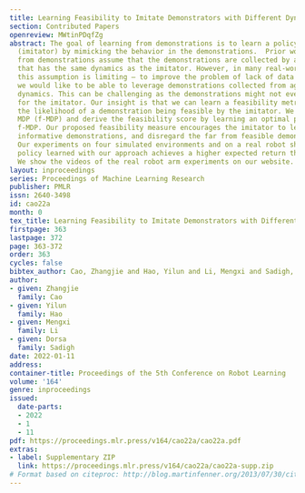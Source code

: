 ```yaml
---
title: Learning Feasibility to Imitate Demonstrators with Different Dynamics
section: Contributed Papers
openreview: MWtinPDqfZg
abstract: The goal of learning from demonstrations is to learn a policy for an agent
  (imitator) by mimicking the behavior in the demonstrations.  Prior works on learning
  from demonstrations assume that the demonstrations are collected by a demonstrator
  that has the same dynamics as the imitator. However, in many real-world applications,
  this assumption is limiting — to improve the problem of lack of data in robotics,
  we would like to be able to leverage demonstrations collected from agents with different
  dynamics. This can be challenging as the demonstrations might not even be feasible
  for the imitator. Our insight is that we can learn a feasibility metric that captures
  the likelihood of a demonstration being feasible by the imitator. We develop a feasibility
  MDP (f-MDP) and derive the feasibility score by learning an optimal policy in the
  f-MDP. Our proposed feasibility measure encourages the imitator to learn from more
  informative demonstrations, and disregard the far from feasible demonstrations.
  Our experiments on four simulated environments and on a real robot show that the
  policy learned with our approach achieves a higher expected return than prior works.
  We show the videos of the real robot arm experiments on our website.
layout: inproceedings
series: Proceedings of Machine Learning Research
publisher: PMLR
issn: 2640-3498
id: cao22a
month: 0
tex_title: Learning Feasibility to Imitate Demonstrators with Different Dynamics
firstpage: 363
lastpage: 372
page: 363-372
order: 363
cycles: false
bibtex_author: Cao, Zhangjie and Hao, Yilun and Li, Mengxi and Sadigh, Dorsa
author:
- given: Zhangjie
  family: Cao
- given: Yilun
  family: Hao
- given: Mengxi
  family: Li
- given: Dorsa
  family: Sadigh
date: 2022-01-11
address:
container-title: Proceedings of the 5th Conference on Robot Learning
volume: '164'
genre: inproceedings
issued:
  date-parts:
  - 2022
  - 1
  - 11
pdf: https://proceedings.mlr.press/v164/cao22a/cao22a.pdf
extras:
- label: Supplementary ZIP
  link: https://proceedings.mlr.press/v164/cao22a/cao22a-supp.zip
# Format based on citeproc: http://blog.martinfenner.org/2013/07/30/citeproc-yaml-for-bibliographies/
---
```

